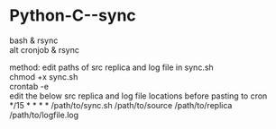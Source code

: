 # Python-C--sync

bash & rsync  
alt cronjob & rsync

method:
edit paths of src replica and log file in sync.sh  
chmod +x sync.sh  
crontab -e  
edit the below src replica and log file locations before pasting to cron  
*/15 * * * * /path/to/sync.sh /path/to/source /path/to/replica /path/to/logfile.log  
